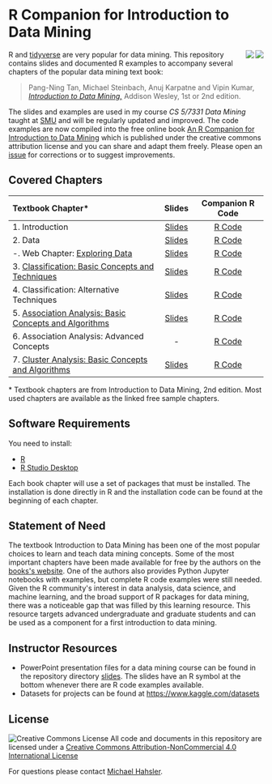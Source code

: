 # R Companion for Introduction to Data Mining

<img src="book_small_e2.jpg" align="right">
<img src="book_small.jpg" align="right">

R and [tidyverse](https://www.tidyverse.org/) are very popular for data mining.
This repository contains slides and documented R examples to accompany several
chapters of the popular data mining text book:

> Pang-Ning Tan, Michael Steinbach, Anuj Karpatne and Vipin Kumar, 
[_Introduction to Data Mining,_](https://www-users.cs.umn.edu/~kumar001/dmbook/index.php) Addison Wesley, 1st or 2nd edition.

The slides and examples are used in my course _CS 5/7331 Data Mining_ taught at
[SMU](https://www.smu.edu/) and will be regularly updated and improved.  The
code examples are now compiled into the free online book [An R Companion for
Introduction to Data
Mining](https://mhahsler.github.io/Introduction_to_Data_Mining_R_Examples/book/)
which is published under the creative commons attribution license and you can
share and adapt them freely. Please open an [issue](issues)  for corrections or
to suggest improvements. 

## Covered Chapters

| Textbook Chapter* | Slides | Companion R Code |  
| :--------| :---: | :----: |
| 1. Introduction | [Slides](https://mhahsler.github.io/Introduction_to_Data_Mining_R_Examples/slides/chap1_intro.pdf) | [R Code](https://mhahsler.github.io/Introduction_to_Data_Mining_R_Examples/book/introduction.html) |
| 2. Data | [Slides](https://mhahsler.github.io/Introduction_to_Data_Mining_R_Examples/slides/chap2_data.pdf) | [R Code](https://mhahsler.github.io/Introduction_to_Data_Mining_R_Examples/book/data.html) | 
| -. Web Chapter: [Exploring Data](https://www-users.cse.umn.edu/~kumar001/dmbook/data_exploration_1st_edition.pdf) | [Slides](https://mhahsler.github.io/Introduction_to_Data_Mining_R_Examples/slides/chap2_exploration.pdf) | [R Code](https://mhahsler.github.io/Introduction_to_Data_Mining_R_Examples/book/data.html#exploring-data)  | 
| 3. [Classification: Basic Concepts and Techniques](https://www-users.cs.umn.edu/~kumar001/dmbook/ch3_classification.pdf) | [Slides](https://mhahsler.github.io/Introduction_to_Data_Mining_R_Examples/slides/chap3_basic_classification.pdf) | [R Code](https://mhahsler.github.io/Introduction_to_Data_Mining_R_Examples/book/classification-basic-concepts-and-techniques.html) | 
| 4. Classification: Alternative Techniques |    [Slides](https://mhahsler.github.io/Introduction_to_Data_Mining_R_Examples/slides/chap4_alternative_classification.pdf) | [R Code](https://mhahsler.github.io/Introduction_to_Data_Mining_R_Examples/book/classification-alternative-techniques.html) |
| 5. [Association Analysis: Basic Concepts and Algorithms](https://www-users.cs.umn.edu/~kumar001/dmbook/ch5_association_analysis.pdf) | [Slides](https://mhahsler.github.io/Introduction_to_Data_Mining_R_Examples/slides/chap5_basic_association_analysis.pdf) | [R Code](https://mhahsler.github.io/Introduction_to_Data_Mining_R_Examples/book/association-analysis-basic-concepts-and-algorithms.html) |
| 6. Association Analysis: Advanced Concepts | - | [R Code](https://mhahsler.github.io/Introduction_to_Data_Mining_R_Examples/book/association-analysis-advanced-concepts.html) |
| 7. [Cluster Analysis: Basic Concepts and Algorithms](https://www-users.cs.umn.edu/~kumar001/dmbook/ch7_clustering.pdf) | [Slides](https://mhahsler.github.io/Introduction_to_Data_Mining_R_Examples/slides/chap7_basic_cluster_analysis.pdf) | [R Code](https://mhahsler.github.io/Introduction_to_Data_Mining_R_Examples/book/clustering-analysis.html) | 

\* Textbook chapters are from Introduction to Data Mining, 2nd edition. 
Most used chapters are available as the linked free sample chapters.
  
## Software Requirements

You need to install:

* [R](https://cran.r-project.org/)
* [R Studio Desktop](https://posit.co/products/open-source/rstudio/)

Each book chapter will use a set of packages that must be installed. The
installation is done directly in R and the installation code can be found at
the beginning of each chapter. 

## Statement of Need

The textbook Introduction to Data Mining has been one of the most
popular choices to learn and teach data mining concepts.  Some of the most
important chapters have been made available for free by the authors on the
[books's website](https://www-users.cse.umn.edu/~kumar001/dmbook/index.php).
One of the authors also provides Python Jupyter notebooks with examples, but
complete R code examples were still needed. Given the R community's interest in
data analysis, data science, and machine learning, and the broad support of R
packages for data mining, there was a noticeable gap that was filled by this
learning resource.  This resource targets advanced undergraduate and graduate
students and can be used as a component for a first introduction to data
mining.


## Instructor Resources

* PowerPoint presentation files for a data mining course can be found in the
  repository directory [slides](slides).  The slides have an R symbol at the
bottom whenever there are R code examples available.
* Datasets for projects can be found at https://www.kaggle.com/datasets



## License
![Creative Commons License](https://i.creativecommons.org/l/by-nc/4.0/88x31.png)
All code and documents in this repository are licensed under a [Creative Commons Attribution-NonCommercial 4.0 International License](http://creativecommons.org/licenses/by-nc/4.0/)

 
For questions please contact [Michael Hahsler](http://michael.hahsler.net).
